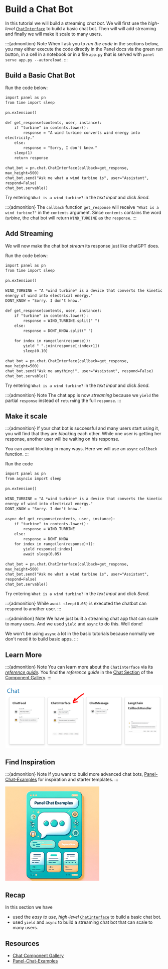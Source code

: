 # Build a Chat Bot

In this tutorial we will build a streaming *chat bot*. We will first use the *high-level* [`ChatInterface`](../../reference/chat/ChatInterface.ipynb) to build a basic chat bot. Then will will add streaming and finally we will make it scale to many users.

:::{admonition} Note
When I ask you to *run the code* in the sections below, you may either execute the code directly in the Panel docs via the green *run* button, in a cell in a notebook or in a file `app.py` that is served with `panel serve app.py --autoreload`.
:::

## Build a Basic Chat Bot

Run the code below:

```{pyodide}
import panel as pn
from time import sleep

pn.extension()

def get_response(contents, user, instance):
    if "turbine" in contents.lower():
        response = "A wind turbine converts wind energy into electricity."
    else:
        response = "Sorry, I don't know."
    sleep(1)
    return response

chat_bot = pn.chat.ChatInterface(callback=get_response, max_height=500)
chat_bot.send("Ask me what a wind turbine is", user="Assistant", respond=False)
chat_bot.servable()
```

Try entering `What is a wind turbine?` in the *text input* and click *Send*.

:::{admonition}
The `callback` function `get_response` will receive `"What is a wind turbine?"` in the `contents` argument. Since `contents` contains the word *turbine*, the chat bot will return `WIND_TURBINE` as the `response`.
:::

## Add Streaming

We will now make the chat bot *stream* its response just like chatGPT does.

Run the code below:

```{pyodide}
import panel as pn
from time import sleep

pn.extension()

WIND_TURBINE = "A *wind turbine* is a device that converts the kinetic energy of wind into electrical energy."
DONT_KNOW = "Sorry. I don't know."

def get_response(contents, user, instance):
    if "turbine" in contents.lower():
        response = WIND_TURBINE.split(" ")
    else:
        response = DONT_KNOW.split(" ")
    
    for index in range(len(response)):
        yield " ".join(response[:index+1])
        sleep(0.10)

chat_bot = pn.chat.ChatInterface(callback=get_response, max_height=500)
chat_bot.send("Ask me anything!", user="Assistant", respond=False)
chat_bot.servable()
```

Try entering `What is a wind turbine?` in the *text input* and click *Send*.

:::{admonition} Note
The chat app is now *streaming* because we `yield` the partial `response` instead of `return`ing the full `response`.
:::

## Make it scale

:::{admonition}
If your chat bot is successful and many users start using it, you will find that they are *blocking* each other. While one user is getting her response, another user will be waiting on his response.

You can avoid blocking in many ways. Here we will use an `async` `callback` function.
:::

Run the code

```{pyodide}
import panel as pn
from asyncio import sleep

pn.extension()

WIND_TURBINE = "A *wind turbine* is a device that converts the kinetic energy of wind into electrical energy."
DONT_KNOW = "Sorry. I don't know."

async def get_response(contents, user, instance):
    if "turbine" in contents.lower():
        response = WIND_TURBINE
    else:
        response = DONT_KNOW
    for index in range(len(response)+1):
        yield response[:index]
        await sleep(0.05)

chat_bot = pn.chat.ChatInterface(callback=get_response, max_height=500)
chat_bot.send("Ask me what a wind turbine is", user="Assistant", respond=False)
chat_bot.servable()
```

Try entering `What is a wind turbine?` in the *text input* and click *Send*.

:::{admonition}
While `await sleep(0.05)` is executed the chatbot can respond to another user.
:::

:::{adminition} Note
We have just built a streaming chat app that can scale to many users. And we used `yield` and `async` to do this. Well done!

We won't be using `async` a lot in the basic tutorials because normally we don't need it to build basic apps.
:::

## Learn More

:::{admonition} Note
You can learn more about the `ChatInterface` via its [*reference guide*](../../reference/chat/ChatInterface.html). You find the *reference guide* in the [Chat Section](/reference/index.html#chat) of the [Component Gallery](../../reference/index.md).
:::

[![Chat Section of Component Gallery](../../_static/images/build_chatbot_chat_section.png)](/reference/index.html#chat)

## Find Inspiration

:::{admonition} Note
If you want to build more advanced chat bots, [Panel-Chat-Examples](https://holoviz-topics.github.io/panel-chat-examples/) for inspiration and starter templates.
:::

[<img src="../../_static/images/panel-chat-examples.png" height="300"></img>](https://holoviz-topics.github.io/panel-chat-examples/)

## Recap

In this section we have

- used the *easy to use*, *high-level* [`ChatInterface`](../../reference/chat/ChatInterface.ipynb) to build a basic chat bot.
- used `yield` and `async` to build a streaming chat bot that can scale to many users.

## Resources

- [Chat Component Gallery](/reference/index.html#chat)
- [Panel-Chat-Examples](https://holoviz-topics.github.io/panel-chat-examples/)

